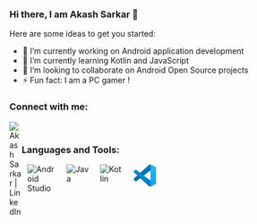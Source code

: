 ### Hi there, I am Akash Sarkar 👋


Here are some ideas to get you started:

- 🔭 I’m currently working on Android application development
- 🌱 I’m currently learning Kotlin and JavaScript
- 👯 I’m looking to collaborate on Android Open Source projects
- ⚡ Fun fact: I am a PC gamer !

### Connect with me:

[<img align="left" alt="Akash Sarkar | LinkedIn" width="22px" src="https://image.flaticon.com/icons/png/512/174/174857.png" />][linkedin]

<br />

### Languages and Tools:

<img align="left" alt="Android Studio" width="50px" height="50px" hspace="10" src="https://upload.wikimedia.org/wikipedia/commons/thumb/c/c1/Android_Studio_icon_%282023%29.svg/1200px-Android_Studio_icon_%282023%29.svg.png" /> 
<img align="left" alt="Java" width="40px" height="40px" hspace="10" src="https://cdn.icon-icons.com/icons2/2415/PNG/512/java_original_wordmark_logo_icon_146459.png" />
<img align="left" alt="Kotlin" width="40px" height="40px" hspace="10" src="https://upload.wikimedia.org/wikipedia/commons/thumb/7/74/Kotlin_Icon.png/1200px-Kotlin_Icon.png" /> 
<img align="left" alt="Visual Studio Code" width="40px" height="40px" hspace="10" src="https://raw.githubusercontent.com/github/explore/80688e429a7d4ef2fca1e82350fe8e3517d3494d/topics/visual-studio-code/visual-studio-code.png" />

[linkedin]: https://www.linkedin.com/in/akashsarkar188/
